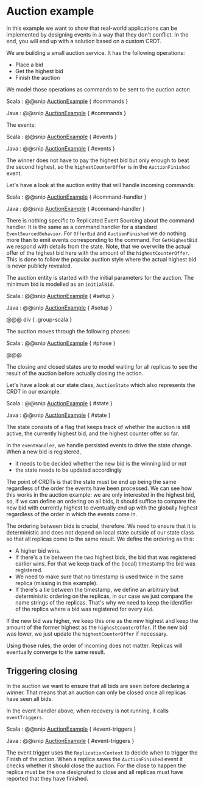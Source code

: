 # Auction example

In this example we want to show that real-world applications can be implemented by designing events in a way that they
don't conflict. In the end, you will end up with a solution based on a custom CRDT.

We are building a small auction service. It has the following operations:

 * Place a bid
 * Get the highest bid
 * Finish the auction

We model those operations as commands to be sent to the auction actor:

Scala
:   @@snip [AuctionExample](/akka-persistence-typed-tests/src/test/scala/docs/org/apache/pekko/persistence/typed/ReplicatedAuctionExampleSpec.scala) { #commands }

Java
:   @@snip [AuctionExample](/akka-persistence-typed-tests/src/test/java/jdocs/org/apache/pekko/persistence/typed/ReplicatedAuctionExampleTest.java) { #commands }

The events:

Scala
:   @@snip [AuctionExample](/akka-persistence-typed-tests/src/test/scala/docs/org/apache/pekko/persistence/typed/ReplicatedAuctionExampleSpec.scala) { #events }

Java
:   @@snip [AuctionExample](/akka-persistence-typed-tests/src/test/java/jdocs/org/apache/pekko/persistence/typed/ReplicatedAuctionExampleTest.java) { #events }

The winner does not have to pay the highest bid but only enough to beat the second highest, so the `highestCounterOffer` is in the `AuctionFinished` event. 

Let's have a look at the auction entity that will handle incoming commands:

Scala
:   @@snip [AuctionExample](/akka-persistence-typed-tests/src/test/scala/docs/org/apache/pekko/persistence/typed/ReplicatedAuctionExampleSpec.scala) { #command-handler }

Java
:   @@snip [AuctionExample](/akka-persistence-typed-tests/src/test/java/jdocs/org/apache/pekko/persistence/typed/ReplicatedAuctionExampleTest.java) { #command-handler }

There is nothing specific to Replicated Event Sourcing about the command handler. It is the same as a command handler for a standard `EventSourcedBehavior`.
For `OfferBid` and `AuctionFinished` we do nothing more than to emit
events corresponding to the command. For `GetHighestBid` we respond with details from the state. Note, that we overwrite the actual
offer of the highest bid here with the amount of the `highestCounterOffer`. This is done to follow the popular auction style where
the actual highest bid is never publicly revealed.

The auction entity is started with the initial parameters for the auction.
The minimum bid is modelled as an `initialBid`.

Scala
:   @@snip [AuctionExample](/akka-persistence-typed-tests/src/test/scala/docs/org/apache/pekko/persistence/typed/ReplicatedAuctionExampleSpec.scala) { #setup }

Java
:   @@snip [AuctionExample](/akka-persistence-typed-tests/src/test/java/jdocs/org/apache/pekko/persistence/typed/ReplicatedAuctionExampleTest.java) { #setup }

@@@ div { .group-scala }

The auction moves through the following phases:

Scala
:   @@snip [AuctionExample](/akka-persistence-typed-tests/src/test/scala/docs/org/apache/pekko/persistence/typed/ReplicatedAuctionExampleSpec.scala) { #phase }

@@@

The closing and closed states are to model waiting for all replicas to see the result of the auction before
actually closing the action.

Let's have a look at our state class, `AuctionState` which also represents the CRDT in our example.

Scala
:   @@snip [AuctionExample](/akka-persistence-typed-tests/src/test/scala/docs/org/apache/pekko/persistence/typed/ReplicatedAuctionExampleSpec.scala) { #state }

Java
:   @@snip [AuctionExample](/akka-persistence-typed-tests/src/test/java/jdocs/org/apache/pekko/persistence/typed/ReplicatedAuctionExampleTest.java) { #state }

The state consists of a flag that keeps track of whether the auction is still active, the currently highest bid,
and the highest counter offer so far.

In the `eventHandler`, we handle persisted events to drive the state change. When a new bid is registered,

 * it needs to be decided whether the new bid is the winning bid or not
 * the state needs to be updated accordingly

The point of CRDTs is that the state must be end up being the same regardless of the order the events have been processed.
We can see how this works in the auction example: we are only interested in the highest bid, so, if we can define an
ordering on all bids, it should suffice to compare the new bid with currently highest to eventually end up with the globally
highest regardless of the order in which the events come in.

The ordering between bids is crucial, therefore. We need to ensure that it is deterministic and does not depend on local state
outside of our state class so that all replicas come to the same result. We define the ordering as this:

 * A higher bid wins.
 * If there's a tie between the two highest bids, the bid that was registered earlier wins. For that we keep track of the
   (local) timestamp the bid was registered.
 * We need to make sure that no timestamp is used twice in the same replica (missing in this example).
 * If there's a tie between the timestamp, we define an arbitrary but deterministic ordering on the replicas, in our case
   we just compare the name strings of the replicas. That's why we need to keep the identifier of the replica where a bid was registered
   for every `Bid`.

If the new bid was higher, we keep this one as the new highest and keep the amount of the former highest as the `highestCounterOffer`.
If the new bid was lower, we just update the `highestCounterOffer` if necessary.

Using those rules, the order of incoming does not matter. Replicas will eventually converge to the same result.

## Triggering closing

In the auction we want to ensure that all bids are seen before declaring a winner. That means that an auction can only be closed once
all replicas have seen all bids.

In the event handler above, when recovery is not running, it calls `eventTriggers`.

Scala
:   @@snip [AuctionExample](/akka-persistence-typed-tests/src/test/scala/docs/org/apache/pekko/persistence/typed/ReplicatedAuctionExampleSpec.scala) { #event-triggers }

Java
:   @@snip [AuctionExample](/akka-persistence-typed-tests/src/test/java/jdocs/org/apache/pekko/persistence/typed/ReplicatedAuctionExampleTest.java) { #event-triggers }

The event trigger uses the `ReplicationContext` to decide when to trigger the Finish of the action.
When a replica saves the `AuctionFinished` event it checks whether it should close the auction.
For the close to happen the replica must be the one designated to close and all replicas must have
reported that they have finished. 



